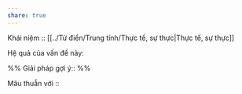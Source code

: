 ```yaml
---
share: true
---
```

Khái niệm :: [[../Từ điển/Trung tính/Thực tế, sự thực|Thực tế, sự thực]]

Hệ quả của vấn đề này:


%%
Giải pháp gợi ý:: 
%%



Mâu thuẫn với ::